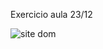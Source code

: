 Exercicio aula 23/12

![site dom](https://user-images.githubusercontent.com/110140581/209452267-d82d1463-c542-446b-8526-d4bef210c9a5.jpg)


